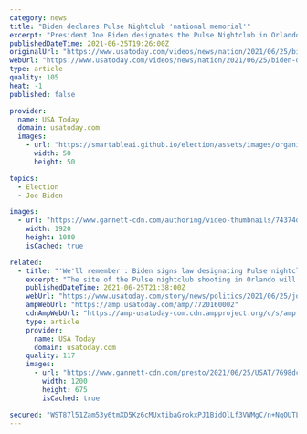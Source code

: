 ```yaml
---
category: news
title: "Biden declares Pulse Nightclub 'national memorial'"
excerpt: "President Joe Biden designates the Pulse Nightclub in Orlando, Florida, as a national memorial. A mass shooting at the club in 2016 left 49 people dead and 53 wounded in what was the deadliest attack on the LGBTQ community in U."
publishedDateTime: 2021-06-25T19:26:00Z
originalUrl: "https://www.usatoday.com/videos/news/nation/2021/06/25/biden-declares-pulse-nightclub-national-memorial/5350268001/"
webUrl: "https://www.usatoday.com/videos/news/nation/2021/06/25/biden-declares-pulse-nightclub-national-memorial/5350268001/"
type: article
quality: 105
heat: -1
published: false

provider:
  name: USA Today
  domain: usatoday.com
  images:
    - url: "https://smartableai.github.io/election/assets/images/organizations/usatoday.com-50x50.jpg"
      width: 50
      height: 50

topics:
  - Election
  - Joe Biden

images:
  - url: "https://www.gannett-cdn.com/authoring/video-thumbnails/74374d5f-3fac-41c5-bf9a-c1edae9f0e28_poster.jpg?quality=10"
    width: 1920
    height: 1080
    isCached: true

related:
  - title: "'We'll remember': Biden signs law designating Pulse nightclub site a national memorial"
    excerpt: "The site of the Pulse nightclub shooting in Orlando will become a $45 million memorial with a reflecting pool, open-air museum and education center."
    publishedDateTime: 2021-06-25T21:38:00Z
    webUrl: "https://www.usatoday.com/story/news/politics/2021/06/25/joe-biden-sign-law-making-pulse-nightclub-national-memorial/7720160002/"
    ampWebUrl: "https://amp.usatoday.com/amp/7720160002"
    cdnAmpWebUrl: "https://amp-usatoday-com.cdn.ampproject.org/c/s/amp.usatoday.com/amp/7720160002"
    type: article
    provider:
      name: USA Today
      domain: usatoday.com
    quality: 117
    images:
      - url: "https://www.gannett-cdn.com/presto/2021/06/25/USAT/7698dc62-25ad-462a-989b-ad53e3d115e6-Biden-Pulse.jpg?auto=webp&crop=5846,3288,x0,y46&format=pjpg&width=1200"
        width: 1200
        height: 675
        isCached: true

secured: "WST87l51Zam53y6tmXD5Kz6cMUxtibaGrokxPJ1BidOlLf3VWMgC/n+NqOUTL4S6/zTtqgd3Om0xIbe9Tr90QIuny8u27LqojATHeI03i4u8M6q3DxiOyglmpxdijnSOeN+R27I6wDgFulSX3ZhtLTwUOv9/PGE1moZuMMRolar39/4W7fJ2skSnTyveSAJ7s4tPGHF/Ja1nLBH2O2nSm337TXCLmCKhTBOvBNL6jIIOm3GPsU2ruHfepgifeRmSQqjZU70FKjcJ5uNdyjQtw4YT9Xh+sFP0YC+OuQ0ZCQYolwjU/tNQ6vfty5J8QRs7/c2O7QGWAM0hMh1Pp1cfaHVB49F8XNUZZIhOS0TH4RQ=;X3RmmBTZdUNWc17O7UVgWA=="
---
```


